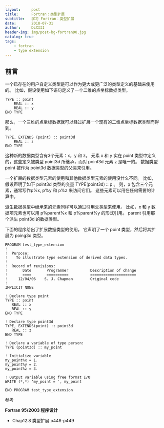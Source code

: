 ```yaml
---
layout:     post
title:      Fortran：类型扩展
subtitle:   学习 Fortran：类型扩展
date:       2018-07-31
author:     DLXIII
header-img: img/post-bg-fortran90.jpg
catalog: true
tags:
    - fortran
    - type extension
---
```



## 前言

一个已存在的用户自定义类型是可以作为更大或更广泛的类型定义的基础来使用的。
比如，假设使用如下语句定义了一个二维的点坐标数据类型。

~~~
TYPE :: point
    REAL :: x
    REAL :: y
END TYPE
~~~


<!--more-->


那么，一个三维的点坐标数据就可以经过扩展一个现有的二维点坐标数据类型而得到。

~~~
TYPE, EXTENDS (point) :: point3d
    REAL :: z
END TYPE
~~~

这种新的数据类型含有3个元素：x，y 和 z。
元素 x 和 y 实在 point 类型中定义的，这些定义被类型 point3d 所继承，而对 point3d 元素 z 是唯一的。
数据类型 point 被作为 point3d 数据类型的父类来引用。

一个扩展的数据类型元素的使用和其他数据类型元素的使用没什么不同。
比如，假设声明了如下 point3d 类型的变量 TYPE(point3d) :: p 。
则，p 包含三个元素，通常写作p%x,  p%y 和 p%z 来访问它们。
这些元素可以用在任何需要的计算中。

派生数据类型中继承来的元素同样可以通过引用父类型来使用。
比如，x 和 y 数据项元素也可以用 p%parent%x 和 p%parent%y 的形式引用。
parent 引用那个派生 point3d 的数据类型。

下面的程序给出了扩展数据类型的使用。
它声明了一个 point 类型，然后将其扩展为 poing3d 类型。

~~~
PROGRAM test_type_extension
!
!  Purpose:
!    To illustrate type extension of derived data types.
!
!  Record of revisions:
!       Date       Programmer          Description of change
!       ====       ==========          =====================
!     12/04/06    S. J. Chapman        Original code
!
IMPLICIT NONE

! Declare type point
TYPE :: point
   REAL :: x
   REAL :: y
END TYPE

! Declare type point3d
TYPE, EXTENDS(point) :: point3d
   REAL :: z
END TYPE

! Declare a variable of type person:
TYPE (point3d) :: my_point

! Initialize variable
my_point%x = 1.
my_point%y = 2.
my_point%z = 3.

! Output variable using free format I/O
WRITE (*,*) 'my_point = ', my_point

END PROGRAM test_type_extension
~~~ 


参考

**Fortran 95/2003 程序设计**
* Chap12.8 类型扩展 p448-p449

